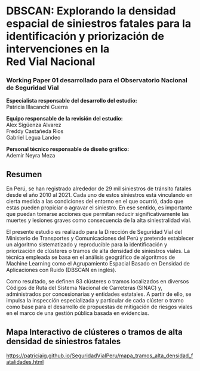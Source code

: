 # DBSCAN: Explorando la densidad espacial de siniestros fatales para la identificación y priorización de intervenciones en la Red Vial Nacional

### Working Paper 01 desarrollado para el Observatorio Nacional de Seguridad Vial

**Especialista responsable del desarrollo del estudio:** <br />
Patricia Illacanchi Guerra

**Equipo responsable de la revisión del estudio:** <br />
Alex Sigüenza Alvarez <br />
Freddy Castañeda Rios <br />
Gabriel Legua Landeo

**Personal técnico responsable de diseño gráfico:** <br />
Ademir Neyra Meza

## Resumen
En Perú, se han registrado alrededor de 29 mil siniestros de tránsito fatales desde el año 2010 al 2021. Cada uno de estos siniestros está vinculando en cierta medida a las condiciones del entorno en el que ocurrió, dado que estas pueden propiciar o agravar el siniestro. En ese sentido, es importante que puedan tomarse acciones que permitan reducir significativamente las muertes y lesiones graves como consecuencia de la alta siniestralidad vial.

El presente estudio es realizado para la Dirección de Seguridad Vial del Ministerio de Transportes y Comunicaciones del Perú y pretende establecer un algoritmo sistematizado y reproducible para la identificación y priorización de clústeres o tramos de alta densidad de siniestros viales. La técnica empleada se basa en el análisis geográfico de algoritmos de Machine Learning como el Agrupamiento Espacial Basado en Densidad de Aplicaciones con Ruido (DBSCAN en inglés).

Como resultado, se definen 83 clústeres o tramos localizados en diversos Códigos de Ruta del Sistema Nacional de Carreteras (SINAC) y, administrados por concesionarias y entidades estatales. A partir de ello, se impulsa la inspección especializada y particular de cada clúster o tramo como base para el desarrollo de propuestas de mitigación de riesgos viales en el marco de una gestión pública basada en evidencias.

## Mapa Interactivo de clústeres o tramos de alta densidad de siniestros fatales
https://patriciaig.github.io/SeguridadVialPeru/mapa_tramos_alta_densidad_fatalidades.html
